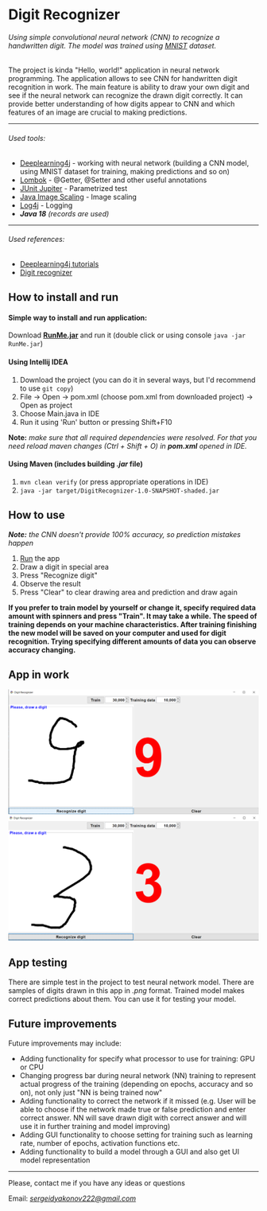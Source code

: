 # Digit Recognizer
###### Using simple convolutional neural network (CNN) to recognize a handwritten digit. The model was trained using [MNIST](http://yann.lecun.com/exdb/mnist/) dataset.
The project is kinda "Hello, world!" application in neural network programming. The application allows to see CNN for handwritten digit recognition in work. The main feature is ability to draw your own digit and see if the neural network can recognize the drawn digit correctly. It can provide better understanding of how digits appear to CNN and which features of an image are crucial to making predictions.

---
###### Used tools:
- [Deeplearning4j](https://deeplearning4j.konduit.ai/) - working with neural network (building a CNN model, using MNIST dataset for training, making predictions and so on)
- [Lombok](https://projectlombok.org/) - @Getter, @Setter and other useful annotations
- [JUnit Jupiter](https://junit.org/junit5/) - Parametrized test
- [Java Image Scaling](https://mvnrepository.com/artifact/com.mortennobel/java-image-scaling) - Image scaling
- [Log4j](https://logging.apache.org/log4j/2.x/) - Logging
- ***Java 18*** _(records are used)_
---
###### Used references:
- [Deeplearning4j tutorials](https://github.com/deeplearning4j/deeplearning4j-examples/blob/master/dl4j-examples)
- [Digit recognizer](https://github.com/klevis/DigitRecognizer)

## How to install and run
#### Simple way to install and run application: 
Download [**RunMe.jar**](https://drive.google.com/file/d/1xDjabq2cocN10saV70EkI-ETrMfyR9pJ/view?usp=sharing) and run it (double click or using console `java -jar RunMe.jar`)

#### Using Intellij IDEA
1. Download the project (you can do it in several ways, but I'd recommend to use `git copy`)
2. File -> Open -> pom.xml (choose pom.xml from downloaded project) -> Open as project
3. Choose Main.java in IDE
4. Run it using 'Run' button or pressing Shift+F10

**Note:** _make sure that all required dependencies were resolved. For that you need reload maven changes (Ctrl + Shift + O) in **pom.xml** opened in IDE._
#### Using Maven (includes building _.jar_ file)
1. `mvn clean verify` (or press appropriate operations in IDE)
2. `java -jar target/DigitRecognizer-1.0-SNAPSHOT-shaded.jar`

## How to use
***Note:*** _the CNN doesn't provide 100% accuracy, so prediction mistakes happen_
1. [Run](https://github.com/Sergey-Dyakonov/DigitRecognizer/blob/master/README.md#how-to-install-and-run) the app
2. Draw a digit in special area
3. Press "Recognize digit"
4. Observe the result
5. Press "Clear" to clear drawing area and prediction and draw again

**If you prefer to train model by yourself or change it, specify required data amount with spinners and press "Train". It may take a while. The speed of training depends on your machine characteristics. After training finishing the new model will be saved on your computer and used for digit recognition. Trying specifying different amounts of data you can observe accuracy changing.**

## App in work
![img_1.png](img_1.png)
![img_2.png](img_2.png)

## App testing
There are simple test in the project to test neural network model. There are samples of digits drawn in this app in *.png* format. Trained model makes correct predictions about them. You can use it for testing your model.

## Future improvements
Future improvements may include:
- Adding functionality for specify what processor to use for training: GPU or CPU
- Changing progress bar during neural network (NN) training to represent actual progress of the training (depending on epochs, accuracy and so on), not only just "NN is being trained now"
- Adding functionality to correct the network if it missed (e.g. User will be able to choose if the network made true or false prediction and enter correct answer. NN will save drawn digit with correct answer and will use it in further training and model improving)
- Adding GUI functionality to choose setting for training such as learning rate, number of epochs, activation functions etc.
- Adding functionality to build a model through a GUI and also get UI model representation

---
Please, contact me if you have any ideas or questions

Email: *sergeidyakonov222@gmail.com*
